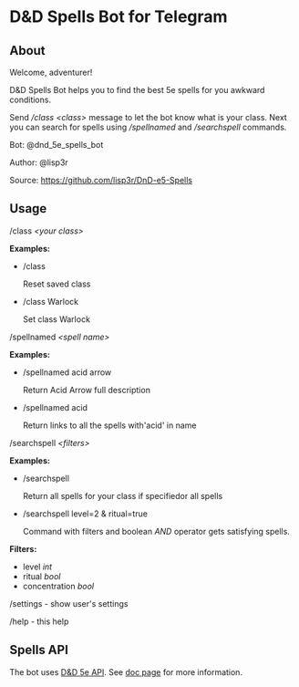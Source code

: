 # D&D Spells Bot for Telegram

## About

Welcome, adventurer!

D&D Spells Bot helps you to find the best 5e spells for you awkward conditions.

Send */class \<class>* message to let the bot know what is your class. Next you can search for spells using */spellnamed* and */searchspell* commands.

Bot: @dnd_5e_spells_bot

Author: @lisp3r

Source: https://github.com/lisp3r/DnD-e5-Spells

## Usage

/class *\<your class\>*

**Examples:**

- /class

  Reset saved class

- /class Warlock

  Set class Warlock

/spellnamed *\<spell name\>*

**Examples:**

- /spellnamed acid arrow

  Return Acid Arrow full description

- /spellnamed acid

  Return links to all the spells with'acid' in name

/searchspell *\<filters\>*

**Examples:**

- /searchspell

  Return all spells for your class if specifiedor all spells

- /searchspell level=2 & ritual=true

  Command with filters and boolean *AND* operator gets satisfying spells.

**Filters:**

- level _int_
- ritual _bool_
- concentration _bool_

/settings - show user's settings

/help - this help

## Spells API

The bot uses [D&D 5e API](www.dnd5eapi.co). See [doc page](http://www.dnd5eapi.co/docs/) for more information.
